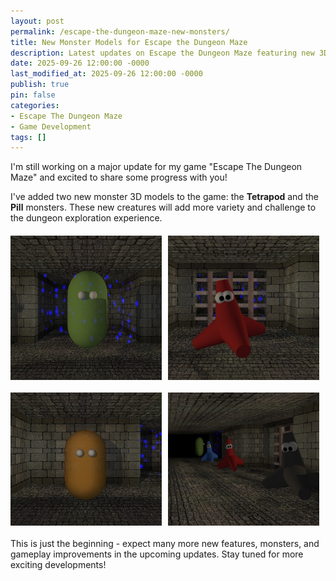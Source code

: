 ```yaml
---
layout: post
permalink: /escape-the-dungeon-maze-new-monsters/
title: New Monster Models for Escape the Dungeon Maze
description: Latest updates on Escape the Dungeon Maze featuring new 3D monster models
date: 2025-09-26 12:00:00 -0000
last_modified_at: 2025-09-26 12:00:00 -0000
publish: true
pin: false
categories:
- Escape The Dungeon Maze
- Game Development
tags: []
---
```


I'm still working on a major update for my game "Escape The Dungeon Maze" and excited to share some progress with you!

I've added two new monster 3D models to the game: the **Tetrapod** and the **Pill** monsters. These new creatures will add more variety and challenge to the dungeon exploration experience.

<div style="display: flex; gap: 10px; margin: 20px 0;">
  <img src="/assets/2025/09/Monster_Pill1.jpg" alt="Pill Monster 1" style="width: 48%;">
  <img src="/assets/2025/09/Monster_Tetrapod.jpg" alt="Tetrapod Monster" style="width: 48%;">
</div>

<div style="display: flex; gap: 10px; margin: 20px 0;">
  <img src="/assets/2025/09/Monster_Pill2.jpg" alt="Pill Monster 2" style="width: 48%;">
  <img src="/assets/2025/09/Monster_Tetrapods.jpg" alt="Multiple Tetrapods" style="width: 48%;">
</div>

This is just the beginning - expect many more new features, monsters, and gameplay improvements in the upcoming updates. Stay tuned for more exciting developments!